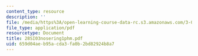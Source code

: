 ```yaml
---
content_type: resource
description: ''
file: /media/https%3A/open-learning-course-data-rc.s3.amazonaws.com/3-094-materials-in-human-experience-spring-2004/659d04aeb95acda3fa0b2bd82924b8a7_28SI03nosering1phm.pdf
file_type: application/pdf
resourcetype: Document
title: 28SI03nosering1phm.pdf
uid: 659d04ae-b95a-cda3-fa0b-2bd82924b8a7
---
```

